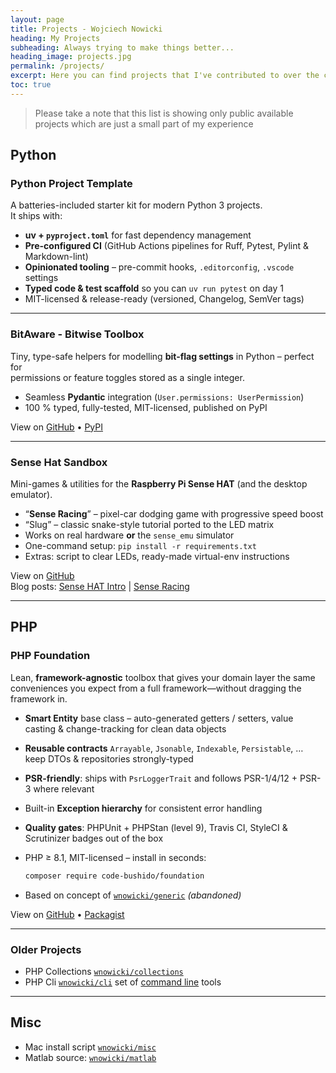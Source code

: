```yaml
---
layout: page
title: Projects - Wojciech Nowicki
heading: My Projects
subheading: Always trying to make things better...
heading_image: projects.jpg
permalink: /projects/
excerpt: Here you can find projects that I've contributed to over the couple last years
toc: true
---
```


> Please take a note that this list is showing only public available projects which are just a small part of my experience

## Python

### Python Project Template

A batteries-included starter kit for modern Python 3 projects.  
It ships with:

- **uv + `pyproject.toml`** for fast dependency management  
- **Pre-configured CI** (GitHub Actions pipelines for Ruff, Pytest, Pylint & Markdown-lint)  
- **Opinionated tooling** – pre-commit hooks, `.editorconfig`, `.vscode` settings  
- **Typed code & test scaffold** so you can `uv run pytest` on day 1  
- MIT-licensed & release-ready (versioned, Changelog, SemVer tags)

---

### BitAware - Bitwise Toolbox

Tiny, type-safe helpers for modelling **bit-flag settings** in Python – perfect for  
permissions or feature toggles stored as a single integer.

- Seamless **Pydantic** integration (`User.permissions: UserPermission`)
- 100 % typed, fully-tested, MIT-licensed, published on PyPI

View on [GitHub](https://github.com/wnowicki/bitaware) • [PyPI](https://pypi.org/project/bitaware/)

---

### Sense Hat Sandbox

Mini-games & utilities for the **Raspberry Pi Sense HAT** (and the desktop emulator).

- “**Sense Racing**” – pixel-car dodging game with progressive speed boost
- “Slug” – classic snake-style tutorial ported to the LED matrix
- Works on real hardware **or** the `sense_emu` simulator
- One-command setup: `pip install -r requirements.txt`
- Extras: script to clear LEDs, ready-made virtual-env instructions

View on [GitHub](https://github.com/wnowicki/sense)  
Blog posts: [Sense HAT Intro](../2022/06/21/sense-hat) | [Sense Racing](../2024/04/02/sense-racing)

---

## PHP

### PHP Foundation

Lean, **framework-agnostic** toolbox that gives your domain layer the same conveniences you expect from a full framework—without dragging the framework in.

- **Smart Entity** base class – auto-generated getters / setters, value casting & change-tracking for clean data objects  
- **Reusable contracts** `Arrayable`, `Jsonable`, `Indexable`, `Persistable`, … keep DTOs & repositories strongly-typed  
- **PSR-friendly**: ships with `PsrLoggerTrait` and follows PSR-1/4/12 + PSR-3 where relevant  
- Built-in **Exception hierarchy** for consistent error handling  
- **Quality gates**: PHPUnit + PHPStan (level 9), Travis CI, StyleCI & Scrutinizer badges out of the box  
- PHP ≥ 8.1, MIT-licensed – install in seconds:  
  
  ```bash
  composer require code-bushido/foundation
  ```

- Based on concept of [`wnowicki/generic`](https://github.com/wnowicki/generic) *(abandoned)*

View on [GitHub](https://github.com/code-bushido/foundation) • [Packagist](https://packagist.org/packages/code-bushido/foundation)

---

### Older Projects

- PHP Collections [`wnowicki/collections`](https://github.com/wnowicki/collections)
- PHP Cli [`wnowicki/cli`](https://github.com/wnowicki/cli) set of [command line](https://en.wikipedia.org/wiki/Command-line_interface) tools

---

## Misc

- Mac install script [`wnowicki/misc`](https://github.com/wnowicki/misc/blob/master/mac-install.sh)
- Matlab source: [`wnowicki/matlab`](https://github.com/wnowicki/matlab)
